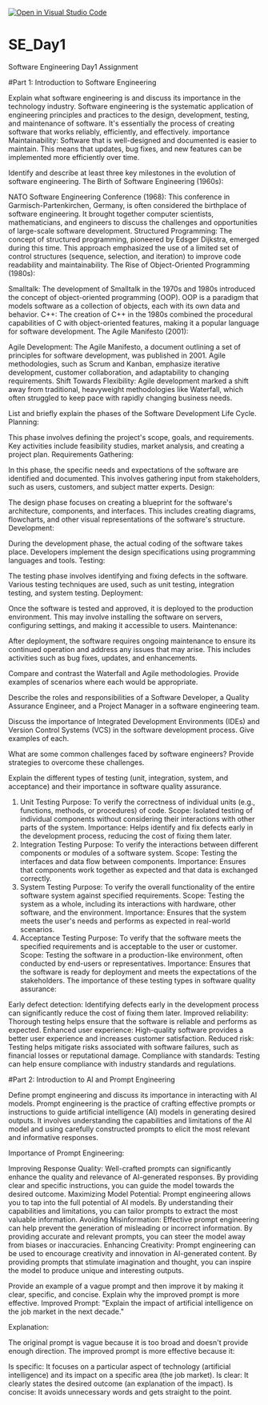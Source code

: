 [![Open in Visual Studio Code](https://classroom.github.com/assets/open-in-vscode-2e0aaae1b6195c2367325f4f02e2d04e9abb55f0b24a779b69b11b9e10269abc.svg)](https://classroom.github.com/online_ide?assignment_repo_id=15594488&assignment_repo_type=AssignmentRepo)
# SE_Day1
Software Engineering Day1 Assignment

#Part 1: Introduction to Software Engineering

Explain what software engineering is and discuss its importance in the technology industry.
Software engineering is the systematic application of engineering principles and practices to the design, development, testing, and maintenance of software. It's essentially the process of creating software that works reliably, efficiently, and effectively.
importance Maintainability: Software that is well-designed and documented is easier to maintain. This means that updates, bug fixes, and new features can be implemented more efficiently over time.

Identify and describe at least three key milestones in the evolution of software engineering.
The Birth of Software Engineering (1960s):

NATO Software Engineering Conference (1968): This conference in Garmisch-Partenkirchen, Germany, is often considered the birthplace of software engineering. It brought together computer scientists, mathematicians, and engineers to discuss the challenges and opportunities of large-scale software development.
Structured Programming: The concept of structured programming, pioneered by Edsger Dijkstra, emerged during this time. This approach emphasized the use of a limited set of control structures (sequence, selection, and iteration) to improve code readability and maintainability.
The Rise of Object-Oriented Programming (1980s):

Smalltalk: The development of Smalltalk in the 1970s and 1980s introduced the concept of object-oriented programming (OOP). OOP is a paradigm that models software as a collection of objects, each with its own data and behavior.
C++: The creation of C++ in the 1980s combined the procedural capabilities of C with object-oriented features, making it a popular language for software development.
The Agile Manifesto (2001):

Agile Development: The Agile Manifesto, a document outlining a set of principles for software development, was published in 2001. Agile methodologies, such as Scrum and Kanban, emphasize iterative development, customer collaboration, and adaptability to changing requirements.
Shift Towards Flexibility: Agile development marked a shift away from traditional, heavyweight methodologies like Waterfall, which often struggled to keep pace with rapidly changing business needs.

List and briefly explain the phases of the Software Development Life Cycle.
Planning:

This phase involves defining the project's scope, goals, and requirements.
Key activities include feasibility studies, market analysis, and creating a project plan.
Requirements Gathering:

In this phase, the specific needs and expectations of the software are identified and documented.
This involves gathering input from stakeholders, such as users, customers, and subject matter experts.
Design:

The design phase focuses on creating a blueprint for the software's architecture, components, and interfaces.
This includes creating diagrams, flowcharts, and other visual representations of the software's structure.
Development:

During the development phase, the actual coding of the software takes place.
Developers implement the design specifications using programming languages and tools.
Testing:

The testing phase involves identifying and fixing defects in the software.
Various testing techniques are used, such as unit testing, integration testing, and system testing.
Deployment:

Once the software is tested and approved, it is deployed to the production environment.
This may involve installing the software on servers, configuring settings, and making it accessible to users.
Maintenance:

After deployment, the software requires ongoing maintenance to ensure its continued operation and address any issues that may arise.
This includes activities such as bug fixes, updates, and enhancements.

Compare and contrast the Waterfall and Agile methodologies. Provide examples of scenarios where each would be appropriate.


Describe the roles and responsibilities of a Software Developer, a Quality Assurance Engineer, and a Project Manager in a software engineering team.


Discuss the importance of Integrated Development Environments (IDEs) and Version Control Systems (VCS) in the software development process. Give examples of each.


What are some common challenges faced by software engineers? Provide strategies to overcome these challenges.


Explain the different types of testing (unit, integration, system, and acceptance) and their importance in software quality assurance.
1. Unit Testing
Purpose: To verify the correctness of individual units (e.g., functions, methods, or procedures) of code.
Scope: Isolated testing of individual components without considering their interactions with other parts of the system.
Importance: Helps identify and fix defects early in the development process, reducing the cost of fixing them later.
2. Integration Testing
Purpose: To verify the interactions between different components or modules of a software system.
Scope: Testing the interfaces and data flow between components.
Importance: Ensures that components work together as expected and that data is exchanged correctly.
3. System Testing
Purpose: To verify the overall functionality of the entire software system against specified requirements.
Scope: Testing the system as a whole, including its interactions with hardware, other software, and the environment.
Importance: Ensures that the system meets the user's needs and performs as expected in real-world scenarios.
4. Acceptance Testing
Purpose: To verify that the software meets the specified requirements and is acceptable to the user or customer.
Scope: Testing the software in a production-like environment, often conducted by end-users or representatives.
Importance: Ensures that the software is ready for deployment and meets the expectations of the stakeholders.
The importance of these testing types in software quality assurance:

Early defect detection: Identifying defects early in the development process can significantly reduce the cost of fixing them later.
Improved reliability: Thorough testing helps ensure that the software is reliable and performs as expected.
Enhanced user experience: High-quality software provides a better user experience and increases customer satisfaction.
Reduced risk: Testing helps mitigate risks associated with software failures, such as financial losses or reputational damage.
Compliance with standards: Testing can help ensure compliance with industry standards and regulations.

#Part 2: Introduction to AI and Prompt Engineering


Define prompt engineering and discuss its importance in interacting with AI models.
Prompt engineering is the practice of crafting effective prompts or instructions to guide artificial intelligence (AI) models in generating desired outputs. It involves understanding the capabilities and limitations of the AI model and using carefully constructed prompts to elicit the most relevant and informative responses.

Importance of Prompt Engineering:

Improving Response Quality: Well-crafted prompts can significantly enhance the quality and relevance of AI-generated responses. By providing clear and specific instructions, you can guide the model towards the desired outcome.
Maximizing Model Potential: Prompt engineering allows you to tap into the full potential of AI models. By understanding their capabilities and limitations, you can tailor prompts to extract the most valuable information.
Avoiding Misinformation: Effective prompt engineering can help prevent the generation of misleading or incorrect information. By providing accurate and relevant prompts, you can steer the model away from biases or inaccuracies.
Enhancing Creativity: Prompt engineering can be used to encourage creativity and innovation in AI-generated content. By providing prompts that stimulate imagination and thought, you can inspire the model to produce unique and interesting outputs.

Provide an example of a vague prompt and then improve it by making it clear, specific, and concise. Explain why the improved prompt is more effective.
Improved Prompt: "Explain the impact of artificial intelligence on the job market in the next decade."

Explanation:

The original prompt is vague because it is too broad and doesn't provide enough direction. The improved prompt is more effective because it:

Is specific: It focuses on a particular aspect of technology (artificial intelligence) and its impact on a specific area (the job market).
Is clear: It clearly states the desired outcome (an explanation of the impact).
Is concise: It avoids unnecessary words and gets straight to the point.
